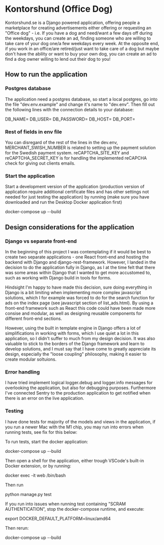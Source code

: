 # Kontorshund (Office Dog)

Kontorshund.se is a Django powered application, offering people a marketplace for creating advertisements either offering or requesting an "Office dog" - i.e.
If you have a dog and need/want a few days off during the weekdays, you can create an ad, finding someone who are willing to take care of your dog one/a few weekdays
every week. At the opposite end, if you work in an office/are retired/just want to take care of a dog but maybe don't have the ability or want to buy your own
dog, you can create an ad to find a dog owner willing to lend out their dog to you!


## How to run the application

### Postgres database
The application need a postgres database, so start a local postgres, go into the file "dev.env.example" and change it's name to "dev.env". Then fill out the following
lines with the connection details to your database:

DB_NAME=
DB_USER=
DB_PASSWORD=
DB_HOST=
DB_PORT=

### Rest of fields in env file
You can disregard of the rest of the lines in the dev.env, MERCHANT_SWISH_NUMBER is related to setting up the payment solution for the Swedish payment system.
reCAPTCHA_SITE_KEY and reCAPTCHA_SECRET_KEY is for handling the implemented reCAPCHA check for giving out clients emails.

### Start the application
Start a development version of the application (production version of application require additional certificate files and has other settings not needed for just
testing the application) by running (make sure you have downloaded and run the Desktop Docker application first)

docker-compose up --build

## Design considerations for the application

### Django vs separate front-end
In the beginning of this project I was contemplating if it would be best to create two separate applications - one React front-end and hosting the backend with Django
and django-rest-framework. However, I landed in the decision to do the application fully in Django, as I at the time felt that there was some areas within
Django that I wanted to get more accustomed to, such as working with Django build in tools for forms. 

Hindsight I'm happy to have made this decision, sure doing everything in Django is a bit limiting when implementing more complex javascript solutions, which I
for example was forced to do for the search function for ads on the index page (see javascript section of list_ads.html). By using a front-end framework such
as React this code could have been made more consise and modular, as well as designing reusable components for different front-end sections.

However, using the built in template engine in Django offers a lot of simplifications in working with forms, which I use quiet a lot in this application, so
I didn't suffer to much from my design decision. It was also valuable to stick to the borders of the Django framework and learn to develop solutions, and 
I must say that I have come to greatly appreciate its design, especially the "loose coupling" philosophy, making it easier to create modular soltuions.

### Error handling
I have tried implement logical logger.debug and logger.info messages for overlooking the application, but also for debugging purposes. Furthermore I've connected
Sentry to the production application to get notified when there is an error on the live application.

### Testing
I have done tests for majority of the models and views in the application, if you run a newer Mac with the M1 chip, you may run into errors when running tests, see
fix for this below:

To run tests, start the docker application:

docker-compose up --build

Then open a shell for the application, either trough VSCode's built-in Docker extension, or by running:

docker exec -it web /bin/bash

Then run

python manage.py test
 
If you run into issues when running test containing "SCRAM AUTHENTICATION", stop the docker-compose runtime, and execute:

export DOCKER_DEFAULT_PLATFORM=linux/amd64

Then rerun:

docker-compose up --build

###



